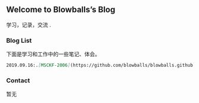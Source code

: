## Welcome to Blowballs’s Blog

学习，记录，交流 .

### Blog List

下面是学习和工作中的一些笔记、体会。

```markdown
2019.09.16:.[MSCKF-2006](https://github.com/blowballs/blowballs.github.io/blob/master/MSCKF(Multi-State%20Constraint%20Kalman%20Filter-2006)%20%E8%AE%BA%E6%96%87%E6%80%BB%E7%BB%93%EF%BC%88%E4%B8%80%EF%BC%89.pdf)2006年最早的MSCKF论文，记录和翻译了论文的主体思想。
```

###  Contact

暂无
